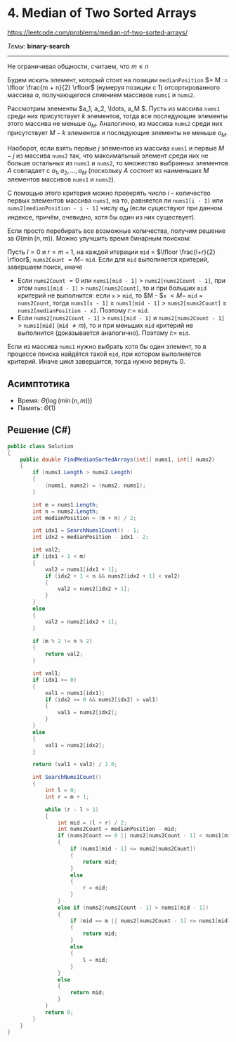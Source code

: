 # 4. Median of Two Sorted Arrays

https://leetcode.com/problems/median-of-two-sorted-arrays/

_Темы_: **binary-search**

---

Не ограничивая общности, считаем, что $m \le n$

Будем искать элемент, который стоит на позиции `medianPosition` $= M := \lfloor \frac{m + n}{2} \rfloor$ (нумеруя позиции с $1$) отсортированного массива $a$, получающегося слиянием массивов `nums1` и `nums2`.

Рассмотрим элементы $a_1, a_2, \ldots, a_M $. Пусть из массива `nums1` среди них присутствует $k$ элементов, тогда все последующие элементы этого массива не меньше $a_M$. Аналогично, из массива `nums2` среди них присутствует $M-k$ элементов и последующие элементы не меньше $a_M$.

Наоборот, если взять первые $j$ элементов из массива `nums1` и первые $M-j$ из массива `nums2` так, что максимальный элемент среди них не больше остальных из `nums1` и `nums2`, то множество выбранных элементов $A$ совпадает с $a_1, a_2, \dots, a_M$ (поскольку $A$ состоит из наименьших $M$ элементов массивов `nums1` и `nums2`).

С помощью этого критерия можно проверять число $i$ – количество первых элементов массива `nums1`, на то, равняется ли `nums1[i - 1]` или `nums2[medianPosition - i - 1]` числу $a_M$ (если существуют при данном индексе, причём, очевидно, хотя бы один из них существует).

Если просто перебирать все возможные количества, получим решение за $\Theta(\min(n, m))$. Можно улучшить время бинарным поиском:

Пусть $l = 0$ и $r = m + 1$, на каждой итерации `mid` = $\lfloor \frac{l+r}{2} \rfloor$, `nums2Count` $= M -$ `mid`. Если для `mid` выполняется критерий, завершаем поиск, иначе

- Если `nums2Count` $= 0$ или `nums1[mid - 1]` $>$ `nums2[nums2Count - 1]`, при этом `nums1[mid - 1]` $>$ `nums2[nums2Count]`, то и при больших `mid` критерий не выполнится: если `x` $>$ `mid`, то $M - $`x` $< M -$ `mid` = `nums2Count`, тогда `nums1[x - 1]` $\ge$ `nums1[mid - 1]` > `nums2[nums2Count]` $\ge$ `nums2[medianPosition - x]`. Поэтому $r :=$ `mid`.
- Если `nums2[nums2Count - 1]` $>$ `nums1[mid - 1]` и `nums2[nums2Count - 1]` $>$ `nums1[mid]` (`mid` $\ne m$), то и при меньших `mid` критерий не выполнится (доказывается аналогично). Поэтому $l :=$ `mid`.

Если из массива `nums1` нужно выбрать хотя бы один элемент, то в процессе поиска найдётся такой `mid`, при котором выполняется критерий. Иначе цикл завершится, тогда нужно вернуть $0$.

## Асимптотика

- Время: $\Theta(\log(\min(n, m)))$
- Память: $\Theta(1)$

## Решение (C#)

```csharp
public class Solution
{
    public double FindMedianSortedArrays(int[] nums1, int[] nums2)
    {
        if (nums1.Length > nums2.Length)
        {
            (nums1, nums2) = (nums2, nums1);
        }

        int m = nums1.Length;
        int n = nums2.Length;
        int medianPosition = (m + n) / 2;

        int idx1 = SearchNums1Count() - 1;
        int idx2 = medianPosition - idx1 - 2;

        int val2;
        if (idx1 + 1 < m)
        {
            val2 = nums1[idx1 + 1];
            if (idx2 + 1 < n && nums2[idx2 + 1] < val2)
            {
                val2 = nums2[idx2 + 1];
            }
        }
        else
        {
            val2 = nums2[idx2 + 1];
        }

        if (m % 2 != n % 2)
        {
            return val2;
        }

        int val1;
        if (idx1 >= 0)
        {
            val1 = nums1[idx1];
            if (idx2 >= 0 && nums2[idx2] > val1)
            {
                val1 = nums2[idx2];
            }
        }
        else
        {
            val1 = nums2[idx2];
        }

        return (val1 + val2) / 2.0;

        int SearchNums1Count()
        {
            int l = 0;
            int r = m + 1;

            while (r - l > 1)
            {
                int mid = (l + r) / 2;
                int nums2Count = medianPosition - mid;
                if (nums2Count == 0 || nums2[nums2Count - 1] < nums1[mid - 1])
                {
                    if (nums1[mid - 1] <= nums2[nums2Count])
                    {
                        return mid;
                    }
                    else
                    {
                        r = mid;
                    }
                }
                else if (nums2[nums2Count - 1] > nums1[mid - 1])
                {
                    if (mid == m || nums2[nums2Count - 1] <= nums1[mid])
                    {
                        return mid;
                    }
                    else
                    {
                        l = mid;
                    }
                }
                else
                {
                    return mid;
                }
            }
            return 0;
        }
    }
}
```
